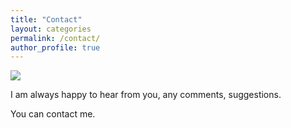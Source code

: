 ```yaml
---
title: "Contact"
layout: categories
permalink: /contact/
author_profile: true
---
```


![](https://www.memecreator.org/static/images/memes/5556993.jpg)

I am always happy to hear from you, any comments, suggestions. 

You can contact me. 

